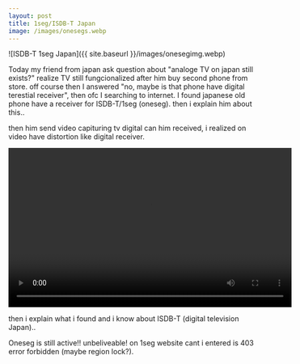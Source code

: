 ```yaml
---
layout: post
title: 1seg/ISDB-T Japan
image: /images/onesegs.webp
---
```

![ISDB-T 1seg Japan]({{ site.baseurl }}/images/onesegimg.webp)

Today my friend from japan ask question about "analoge TV on japan still exists?" realize TV still fungcionalized after him buy second phone from store. off course then I answered "no, maybe is that phone have digital terestial receiver", then ofc I searching to internet.
I found japanese old phone have a receiver for ISDB-T/1seg (oneseg). then i explain him about this..

then him send video capituring tv digital can him received, i realized on video have distortion like digital receiver.

<video loading="lazy" width="560" height="315" allow="accelerometer; encrypted-media; gyroscope; picture-in-picture" allowfullscreen src="{{ site.baseurl }}/images/segidsb/onesegvid.mp4" controls></video>

then i explain what i found and i know about ISDB-T (digital television Japan)..

Oneseg is still active!! unbeliveable! on 1seg website cant i entered is 403 error forbidden (maybe region lock?).
